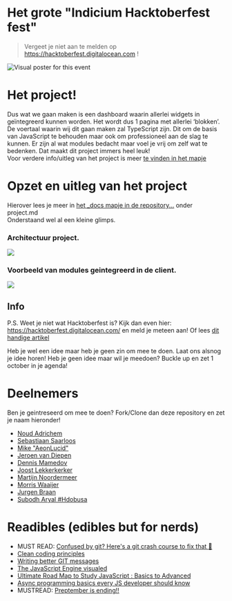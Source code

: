 # Het grote "Indicium Hacktoberfest fest"

> Vergeet je niet aan te melden op https://hacktoberfest.digitalocean.com !

![Visual poster for this event](https://i.ibb.co/DWQHWBm/iteration-6.png "Visual poster for this event")

# Het project!
Dus wat we gaan maken is een dashboard waarin allerlei widgets in geïntegreerd kunnen worden. Het wordt dus 1 pagina met allerlei ‘blokken’. De voertaal waarin wij dit gaan maken zal TypeScript zijn. Dit om de basis van JavaScript te behouden maar ook om professioneel aan de slag te kunnen. Er zijn al wat modules bedacht maar voel je vrij om zelf wat te bedenken. Dat maakt dit project immers heel leuk! <br/>
Voor verdere info/uitleg van het project is meer [te vinden in het mapje](https://github.com/svIndicium/hacktoberfest-fest-2020/tree/master/_docs)

# Opzet en uitleg van het project
Hierover lees je meer in [het _docs mapje in de repository...](https://github.com/svIndicium/hacktoberfest-fest-2020/tree/master/_docs) onder project.md <br/>
Onderstaand wel al een kleine glimps.

### Architectuur project.
![](https://i.ibb.co/9yTFGwH/hacktoberfest-code-base-flow.png)

### Voorbeeld van modules geintegreerd in de client.
![](https://i.ibb.co/2jG4Fxb/hacktoberfest-Starter-repo-architecture.png)

## Info
P.S. Weet je niet wat Hacktoberfest is? Kijk dan even hier: https://hacktoberfest.digitalocean.com/ en meld je meteen aan! Of lees [dit handige artikel](https://medium.com/developer-student-clubs-tiet/what-is-hacktoberfest-2020-and-the-notion-of-open-source-e0bb7b191b45)

Heb je wel een idee maar heb je geen zin om mee te doen. Laat ons alsnog je idee horen!
Heb je geen idee maar wil je meedoen? Buckle up en zet 1 october in je agenda!

# Deelnemers
Ben je geintreseerd om mee te doen? Fork/Clone dan deze repository en zet je naam hieronder!

- [Noud Adrichem](https://github.com/noudadrichem)
- [Sebastiaan Saarloos](https://github.com/sebastiaan1997)
- [Mike "AeonLucid"](https://github.com/AeonLucid)
- [Jeroen van Diepen](https://github.com/jeroenvandiepen)
- [Dennis Mamedov](https://github.com/DennisMamedov)
- [Joost Lekkerkerker](https://github.com/joostlek)
- [Martijn Noordermeer](https://github.com/NorthLake)
- [Morris Waaijer](https://github.com/kaasbroodju)
- [Jurgen Braan](https://github.com/jurgen1507)
- [Subodh Aryal #Hdobusa](https://github.com/asubodh)


# Readibles (edibles but for nerds)
- MUST READ: [Confused by git? Here's a git crash course to fix that 🎉](https://dev.to/chrisachard/confused-by-git-here-s-a-git-crash-course-to-fix-that-4cmi)
- [Clean coding principles](https://deepaksisodiya.hashnode.dev/5-best-practices-for-clean-coding-in-javascript-ckewx32f801e7ggs1ddys9m3f)
- [Writing better GIT messages](https://dev.to/helderburato/patterns-for-writing-better-git-commit-messages-4ba0)
- [The JavaScript Engine visualed](https://dev.to/lydiahallie/javascript-visualized-the-javascript-engine-4cdf)
- [Ultimate Road Map to Study JavaScript : Basics to Advanced](https://dev.to/zinox9/road-map-to-study-javascript-4o3c)
- [Async programming basics every JS developer should know](https://dev.to/siwalikm/async-programming-basics-every-js-developer-should-know-in-2018-a9c)
- MUSTREAD: [Preptember is ending!!](https://go.digitalocean.com/index.php/email/emailWebview?mkt_tok=eyJpIjoiTldOaFpUaGtZbVprWmpJdyIsInQiOiJwVFNnU1FFM2wzaXd4UHdlWWNMRDNhOTM2Y2VNS1ZNeVRValMyOXpUcXJ1ZlZJVWJTRTA5ZTVBTTR5TDRLVCtKQWVxRkJBTS9YSU1acjJvQTQyZ3owZ2RxR2FtQVkrRDM0UDdMR2pNQUMrTXdrdmdydjVmbnIvbk1ZWmcwYTZIdCJ9)
